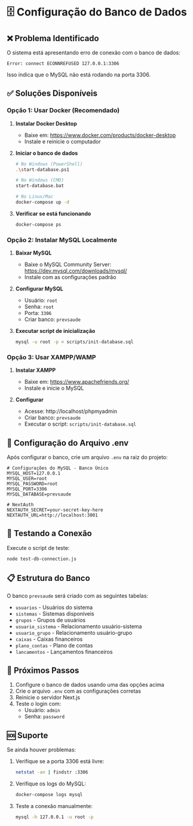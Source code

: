 # 🗄️ Configuração do Banco de Dados

## ❌ Problema Identificado

O sistema está apresentando erro de conexão com o banco de dados:
```
Error: connect ECONNREFUSED 127.0.0.1:3306
```

Isso indica que o MySQL não está rodando na porta 3306.

## ✅ Soluções Disponíveis

### Opção 1: Usar Docker (Recomendado)

1. **Instalar Docker Desktop**
   - Baixe em: https://www.docker.com/products/docker-desktop
   - Instale e reinicie o computador

2. **Iniciar o banco de dados**
   ```bash
   # No Windows (PowerShell)
   .\start-database.ps1
   
   # No Windows (CMD)
   start-database.bat
   
   # No Linux/Mac
   docker-compose up -d
   ```

3. **Verificar se está funcionando**
   ```bash
   docker-compose ps
   ```

### Opção 2: Instalar MySQL Localmente

1. **Baixar MySQL**
   - Baixe o MySQL Community Server: https://dev.mysql.com/downloads/mysql/
   - Instale com as configurações padrão

2. **Configurar MySQL**
   - Usuário: `root`
   - Senha: `root`
   - Porta: `3306`
   - Criar banco: `prevsaude`

3. **Executar script de inicialização**
   ```bash
   mysql -u root -p < scripts/init-database.sql
   ```

### Opção 3: Usar XAMPP/WAMP

1. **Instalar XAMPP**
   - Baixe em: https://www.apachefriends.org/
   - Instale e inicie o MySQL

2. **Configurar**
   - Acesse: http://localhost/phpmyadmin
   - Criar banco: `prevsaude`
   - Executar o script: `scripts/init-database.sql`

## 🔧 Configuração do Arquivo .env

Após configurar o banco, crie um arquivo `.env` na raiz do projeto:

```env
# Configurações do MySQL - Banco Único
MYSQL_HOST=127.0.0.1
MYSQL_USER=root
MYSQL_PASSWORD=root
MYSQL_PORT=3306
MYSQL_DATABASE=prevsaude

# NextAuth
NEXTAUTH_SECRET=your-secret-key-here
NEXTAUTH_URL=http://localhost:3001
```

## 🧪 Testando a Conexão

Execute o script de teste:
```bash
node test-db-connection.js
```

## 📋 Estrutura do Banco

O banco `prevsaude` será criado com as seguintes tabelas:

- `usuarios` - Usuários do sistema
- `sistemas` - Sistemas disponíveis
- `grupos` - Grupos de usuários
- `usuario_sistema` - Relacionamento usuário-sistema
- `usuario_grupo` - Relacionamento usuário-grupo
- `caixas` - Caixas financeiros
- `plano_contas` - Plano de contas
- `lancamentos` - Lançamentos financeiros

## 🚀 Próximos Passos

1. Configure o banco de dados usando uma das opções acima
2. Crie o arquivo `.env` com as configurações corretas
3. Reinicie o servidor Next.js
4. Teste o login com:
   - Usuário: `admin`
   - Senha: `password`

## 🆘 Suporte

Se ainda houver problemas:

1. Verifique se a porta 3306 está livre:
   ```bash
   netstat -an | findstr :3306
   ```

2. Verifique os logs do MySQL:
   ```bash
   docker-compose logs mysql
   ```

3. Teste a conexão manualmente:
   ```bash
   mysql -h 127.0.0.1 -u root -p
   ```
